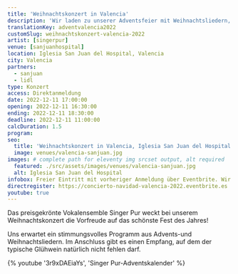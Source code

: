 ```yaml
---
title: 'Weihnachtskonzert in Valencia'
description: 'Wir laden zu unserer Adventsfeier mit Weihnachtsliedern, deutschen Gewürzsüßigkeiten und deutschem Glühwein ein.'
translationKey: adventvalencia2022
customSlug: weihnachtskonzert-valencia-2022
artist: [singerpur]
venue: [sanjuanhospital]
location: Iglesia San Juan del Hospital, Valencia
city: Valencia
partners:
  - sanjuan
  - lidl
type: Konzert
access: Direktanmeldung
date: 2022-12-11 17:00:00
opening: 2022-12-11 16:30:00
ending: 2022-12-11 18:30:00
deadline: 2022-12-11 11:00:00
calcDuration: 1.5
program:
seo:
  title: 'Weihnachtskonzert in Valencia, Iglesia San Juan del Hospital'
  image: venues/valencia-sanjuan.jpg
images: # complete path for eleventy img srcset output, alt required
  featured: ./src/assets/images/venues/valencia-sanjuan.jpg
  alt: Iglesia San Juan del Hospital
infobox: Freier Eintritt mit vorheriger Anmeldung über Eventbrite. Wir freuen uns über eine kleine Spende für den Veranstaltungsort.
directregister: https://concierto-navidad-valencia-2022.eventbrite.es
youtube: true
---
```


Das preisgekrönte Vokalensemble Singer Pur weckt bei unserem Weihnachtskonzert die Vorfreude auf das schönste Fest des Jahres!

Uns erwartet ein stimmungsvolles Programm aus Advents-und Weihnachtsliedern. Im Anschluss gibt es einen Empfang, auf dem der typische Glühwein natürlich nicht fehlen darf.

{% youtube '3r9xDAEiaYs', 'Singer Pur-Adventskalender' %}
